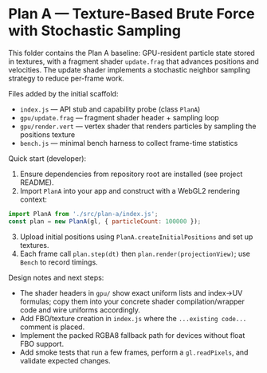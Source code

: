 Plan A — Texture-Based Brute Force with Stochastic Sampling
=============================================================

This folder contains the Plan A baseline: GPU-resident particle state stored in textures,
with a fragment shader `update.frag` that advances positions and velocities. The update
shader implements a stochastic neighbor sampling strategy to reduce per-frame work.

Files added by the initial scaffold:
- `index.js` — API stub and capability probe (class `PlanA`)
- `gpu/update.frag` — fragment shader header + sampling loop
- `gpu/render.vert` — vertex shader that renders particles by sampling the positions texture
- `bench.js` — minimal bench harness to collect frame-time statistics

Quick start (developer):
1. Ensure dependencies from repository root are installed (see project README).
2. Import `PlanA` into your app and construct with a WebGL2 rendering context:

```js
import PlanA from './src/plan-a/index.js';
const plan = new PlanA(gl, { particleCount: 100000 });
```

3. Upload initial positions using `PlanA.createInitialPositions` and set up textures.
4. Each frame call `plan.step(dt)` then `plan.render(projectionView)`; use `Bench` to record timings.

Design notes and next steps:
- The shader headers in `gpu/` show exact uniform lists and index->UV formulas; copy them into
  your concrete shader compilation/wrapper code and wire uniforms accordingly.
- Add FBO/texture creation in `index.js` where the `...existing code...` comment is placed.
- Implement the packed RGBA8 fallback path for devices without float FBO support.
- Add smoke tests that run a few frames, perform a `gl.readPixels`, and validate expected changes.
